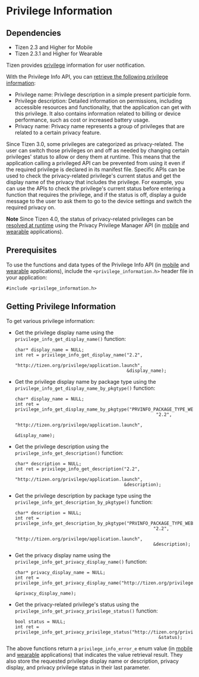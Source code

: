 # Privilege Information
## Dependencies
- Tizen 2.3 and Higher for Mobile
- Tizen 2.3.1 and Higher for Wearable

Tizen provides [privilege](../../../../org.tizen.training/html/native/details/sec_privileges_n.htm) information for user notification.

With the Privilege Info API, you can [retrieve the following privilege information](#get):

- Privilege name: Privilege description in a simple present participle form.
- Privilege description: Detailed information on permissions, including accessible resources and functionality, that the application can get with this privilege. It also contains information related to billing or device performance, such as cost or increased battery usage.
- Privacy name: Privacy name represents a group of privileges that are related to a certain privacy feature.

Since Tizen 3.0, some privileges are categorized as privacy-related. The user can switch those privileges on and off as needed by changing certain privileges' status to allow or deny them at runtime. This means that the application calling a privileged API can be prevented from using it even if the required privilege is declared in its manifest file. Specific APIs can be used to check the privacy-related privilege's current status and get the display name of the privacy that includes the privilege. For example, you can use the APIs to check the privilege's current status before entering a function that requires the privilege, and if the status is off, display a guide message to the user to ask them to go to the device settings and switch the required privacy on.

**Note**
Since Tizen 4.0, the status of privacy-related privileges can be [resolved at runtime](../../../../org.tizen.guides/html/native/security/requesting_permissions_n.htm) using the Privacy Privilege Manager API (in [mobile](../../../../org.tizen.native.mobile.apireference/group__CAPI__SECURITY__FRAMEWORK__PRIVACY__PRIVILEGE__MANAGER__MODULE.html) and [wearable](../../../../org.tizen.native.wearable.apireference/group__CAPI__SECURITY__FRAMEWORK__PRIVACY__PRIVILEGE__MANAGER__MODULE.html) applications).

## Prerequisites

To use the functions and data types of the Privilege Info API (in [mobile](../../../../org.tizen.native.mobile.apireference/group__CAPI__SECURITY__FRAMEWORK__PRIVILEGE__INFO__MODULE.html) and [wearable](../../../../org.tizen.native.wearable.apireference/group__CAPI__SECURITY__FRAMEWORK__PRIVILEGE__INFO__MODULE.html) applications), include the `<privilege_information.h>` header file in your application:

```
#include <privilege_information.h>
```

## Getting Privilege Information

To get various privilege information:

- Get the privilege display name using the `privilege_info_get_display_name()` function:

    ```
    char* display_name = NULL;
    int ret = privilege_info_get_display_name("2.2",
                                              "http://tizen.org/privilege/application.launch",
                                              &display_name);
    ```

- Get the privilege display name by package type using the `privilege_info_get_display_name_by_pkgtype()` function:

    ```
    char* display_name = NULL;
    int ret = privilege_info_get_display_name_by_pkgtype("PRVINFO_PACKAGE_TYPE_WEB",
                                                         "2.2",
                                                         "http://tizen.org/privilege/application.launch",
                                                         &display_name);
    ```

- Get the privilege description using the `privilege_info_get_description()` function:

    ```
    char* description = NULL;
    int ret = privilege_info_get_description("2.2",
                                             "http://tizen.org/privilege/application.launch",
                                             &description);
    ```

- Get the privilege description by package type using the `privilege_info_get_description_by_pkgtype()` function:

    ```
    char* description = NULL;
    int ret = privilege_info_get_description_by_pkgtype("PRVINFO_PACKAGE_TYPE_WEB",
                                                        "2.2",
                                                        "http://tizen.org/privilege/application.launch",
                                                        &description);
    ```

- Get the privacy display name using the `privilege_info_get_privacy_display_name()` function:

    ```
    char* privacy_display_name = NULL;
    int ret = privilege_info_get_privacy_display_name("http://tizen.org/privilege/account.read",
                                                      &privacy_display_name);
    ```
    
- Get the privacy-related privilege's status using the `privilege_info_get_privacy_privilege_status()` function:

    ```
    bool status = NULL;
    int ret = privilege_info_get_privacy_privilege_status("http://tizen.org/privilege/account.read",
                                                          &status);
    ```

The above functions return a `privilege_info_error_e` enum value (in [mobile](../../../../org.tizen.native.mobile.apireference/group__CAPI__SECURITY__FRAMEWORK__PRIVILEGE__INFO__MODULE.html#gae50b814d4efe1b1d7218b6d68cdcadd6) and [wearable](../../../../org.tizen.native.wearable.apireference/group__CAPI__SECURITY__FRAMEWORK__PRIVILEGE__INFO__MODULE.html#gae50b814d4efe1b1d7218b6d68cdcadd6) applications) that indicates the value retrieval result. They also store the requested privilege display name or description, privacy display, and privacy privilege status in their last parameter.